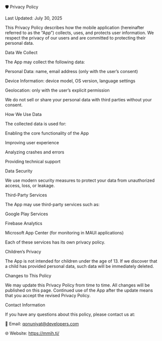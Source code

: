 🛡️ Privacy Policy

Last Updated: July 30, 2025

This Privacy Policy describes how the mobile application (hereinafter referred to as the “App”) collects, uses, and protects user information. We respect the privacy of our users and are committed to protecting their personal data.

Data We Collect

The App may collect the following data:

Personal Data: name, email address (only with the user’s consent)

Device Information: device model, OS version, language settings

Geolocation: only with the user’s explicit permission

We do not sell or share your personal data with third parties without your consent.

How We Use Data

The collected data is used for:

Enabling the core functionality of the App

Improving user experience

Analyzing crashes and errors

Providing technical support

Data Security

We use modern security measures to protect your data from unauthorized access, loss, or leakage.

Third-Party Services

The App may use third-party services such as:

Google Play Services

Firebase Analytics

Microsoft App Center (for monitoring in MAUI applications)

Each of these services has its own privacy policy.

Children’s Privacy

The App is not intended for children under the age of 13. If we discover that a child has provided personal data, such data will be immediately deleted.

Changes to This Policy

We may update this Privacy Policy from time to time. All changes will be published on this page. Continued use of the App after the update means that you accept the revised Privacy Policy.

Contact Information

If you have any questions about this policy, please contact us at:

📧 Email: qonuniyat@developers.com

🌐 Website: https://mmih.tj/
